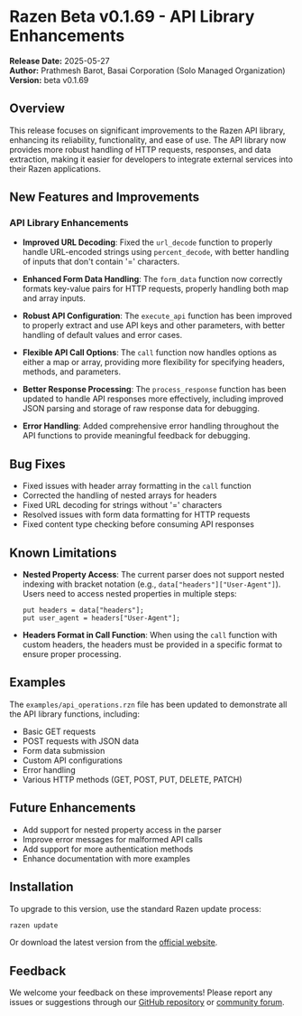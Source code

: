 # Razen Beta v0.1.69 - API Library Enhancements

**Release Date:** 2025-05-27  
**Author:** Prathmesh Barot, Basai Corporation (Solo Managed Organization)  
**Version:** beta v0.1.69

## Overview

This release focuses on significant improvements to the Razen API library, enhancing its reliability, functionality, and ease of use. The API library now provides more robust handling of HTTP requests, responses, and data extraction, making it easier for developers to integrate external services into their Razen applications.

## New Features and Improvements

### API Library Enhancements

- **Improved URL Decoding**: Fixed the `url_decode` function to properly handle URL-encoded strings using `percent_decode`, with better handling of inputs that don't contain '=' characters.

- **Enhanced Form Data Handling**: The `form_data` function now correctly formats key-value pairs for HTTP requests, properly handling both map and array inputs.

- **Robust API Configuration**: The `execute_api` function has been improved to properly extract and use API keys and other parameters, with better handling of default values and error cases.

- **Flexible API Call Options**: The `call` function now handles options as either a map or array, providing more flexibility for specifying headers, methods, and parameters.

- **Better Response Processing**: The `process_response` function has been updated to handle API responses more effectively, including improved JSON parsing and storage of raw response data for debugging.

- **Error Handling**: Added comprehensive error handling throughout the API functions to provide meaningful feedback for debugging.

## Bug Fixes

- Fixed issues with header array formatting in the `call` function
- Corrected the handling of nested arrays for headers
- Fixed URL decoding for strings without '=' characters
- Resolved issues with form data formatting for HTTP requests
- Fixed content type checking before consuming API responses

## Known Limitations

- **Nested Property Access**: The current parser does not support nested indexing with bracket notation (e.g., `data["headers"]["User-Agent"]`). Users need to access nested properties in multiple steps:
  ```
  put headers = data["headers"];
  put user_agent = headers["User-Agent"];
  ```

- **Headers Format in Call Function**: When using the `call` function with custom headers, the headers must be provided in a specific format to ensure proper processing.

## Examples

The `examples/api_operations.rzn` file has been updated to demonstrate all the API library functions, including:

- Basic GET requests
- POST requests with JSON data
- Form data submission
- Custom API configurations
- Error handling
- Various HTTP methods (GET, POST, PUT, DELETE, PATCH)

## Future Enhancements

- Add support for nested property access in the parser
- Improve error messages for malformed API calls
- Add support for more authentication methods
- Enhance documentation with more examples

## Installation

To upgrade to this version, use the standard Razen update process:

```bash
razen update
```

Or download the latest version from the [official website](https://razen-lang.org/downloads).

## Feedback

We welcome your feedback on these improvements! Please report any issues or suggestions through our [GitHub repository](https://github.com/BasaiCorp/Razen-Lang/issues) or [community forum](https://community.razen-lang.org).
